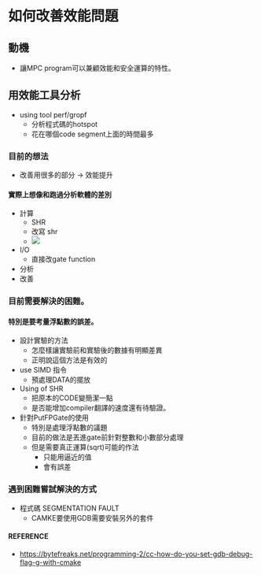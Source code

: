 # 如何改善效能問題
## 動機
+ 讓MPC program可以兼顧效能和安全運算的特性。
## 用效能工具分析
+ using tool perf/gropf
    + 分析程式碼的hotspot
    + 花在哪個code segment上面的時間最多
### 目前的想法
+ 改善用很多的部分 -> 效能提升
#### 實際上想像和跑過分析軟體的差別
+ 計算 
    + SHR
    + 改寫 shr 
    + ![](https://i.imgur.com/HShS3GS.png)
+ I/O
    + 直接改gate function 
+ 分析
+ 改善
### 目前需要解決的困難。
#### 特別是要考量浮點數的誤差。
- 設計實驗的方法
    - 怎麼樣讓實驗前和實驗後的數據有明顯差異
    - 正明說這個方法是有效的
- use SIMD 指令
    - 預處理DATA的擺放
- Using of SHR
    - 把原本的CODE變簡潔一點
    - 是否能增加compiler翻譯的速度還有待驗證。
- 針對PutFPGate的使用
    - 特別是處理浮點數的議題
    - 目前的做法是丟進gate前針對整數和小數部分處理
    - 但是需要真正運算(sqrt)可能的作法
        - 只能用逼近的值
        - 會有誤差
### 遇到困難嘗試解決的方式
- 程式碼 SEGMENTATION FAULT 
    - CAMKE要使用GDB需要安裝另外的套件
#### REFERENCE
- https://bytefreaks.net/programming-2/cc-how-do-you-set-gdb-debug-flag-g-with-cmake